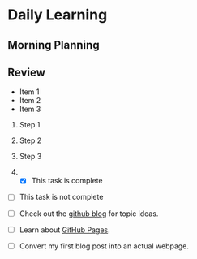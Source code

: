 # Daily Learning
## Morning Planning

## Review


- Item 1
- Item 2
- Item 3

1. Step 1
1. Step 2
1. Step 3

2. - [x] This task is complete
- [ ] This task is not complete

- [ ] Check out the [github blog](https://github.blog/) for topic ideas.
- [ ] Learn about [GitHub Pages](https://skills.github.com/#first-day-on-github).
- [ ] Convert my first blog post into an actual webpage.

